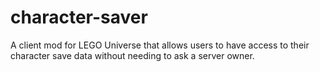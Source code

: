 # character-saver
A client mod for LEGO Universe that allows users to have access to their character save data without needing to ask a server owner.

